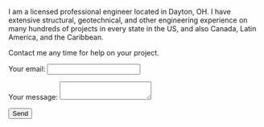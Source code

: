 I am a licensed professional engineer located in Dayton, OH. I have extensive structural, geotechnical, and other engineering experience on many hundreds of projects in every state in the US, and also Canada, Latin America, and the Caribbean.

Contact me any time for help on your project.

<form
  action="https://formspree.io/f/xeqyrdov"
  method="POST"
>
<p>  <label>
    Your email:
    <input type="email" name="email">
  </label></p>
<p>  <label>
    Your message:
    <textarea name="message"></textarea>
  </label></p>
  <!-- your other form fields go here -->
  <button type="submit">Send</button>
</form>
